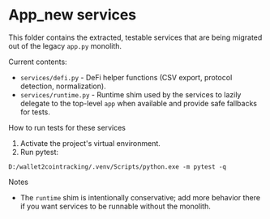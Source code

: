 App_new services
=================

This folder contains the extracted, testable services that are being
migrated out of the legacy `app.py` monolith.

Current contents:

- `services/defi.py` - DeFi helper functions (CSV export, protocol detection, normalization).
- `services/runtime.py` - Runtime shim used by the services to lazily delegate
  to the top-level `app` when available and provide safe fallbacks for tests.

How to run tests for these services

1. Activate the project's virtual environment.
2. Run pytest:

```pwsh
D:/wallet2cointracking/.venv/Scripts/python.exe -m pytest -q
```

Notes
- The `runtime` shim is intentionally conservative; add more behavior there
  if you want services to be runnable without the monolith.
